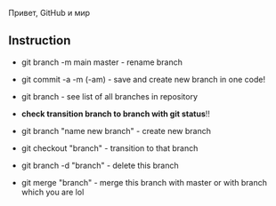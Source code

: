 Привет, GitHub и мир
## Instruction  
* git branch -m main master - rename branch
* git commit -a -m (-am) - save and create new branch in one code!

* git branch - see list of all branches in repository
+ **check transition branch to branch with git status**!!

* git branch "name new branch" - create new branch
* git checkout "branch" - transition to that branch
* git branch -d "branch" - delete this branch

* git merge "branch" - merge this branch with master or with branch which you are
lol